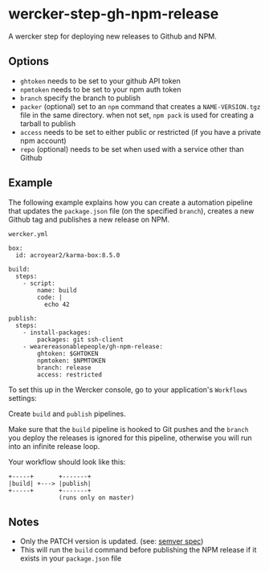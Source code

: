 # wercker-step-gh-npm-release

A wercker step for deploying new releases to Github and NPM.

## Options

* `ghtoken` needs to be set to your github API token
* `npmtoken` needs to be set to your npm auth token
* `branch` specify the branch to publish
* `packer` (optional) set to an `npm` command that creates a `NAME-VERSION.tgz` file in the same directory. when not set, `npm pack` is used for creating a tarball to publish
* `access` needs to be set to either public or restricted (if you have a private npm account)
* `repo` (optional) needs to be set when used with a service other than Github

## Example

The following example explains how you can create a automation pipeline that updates the `package.json` file (on the specified `branch`), creates a new Github tag and publishes a new release on NPM.

`wercker.yml`

```
box:
  id: acroyear2/karma-box:8.5.0

build:
  steps:
    - script:
        name: build
        code: |
          echo 42

publish:
  steps:
    - install-packages:
        packages: git ssh-client
    - wearereasonablepeople/gh-npm-release:
        ghtoken: $GHTOKEN
        npmtoken: $NPMTOKEN
        branch: release
        access: restricted
```

To set this up in the Wercker console, go to your application's `Workflows` settings:

Create `build` and `publish` pipelines.

Make sure that the `build` pipeline is hooked to Git pushes and the `branch` you deploy the releases is ignored for this pipeline, otherwise you will run into an infinite release loop.

Your workflow should look like this:

```
+-----+       +-------+
|build| +---> |publish|
+-----+       +-------+
              (runs only on master)
```

## Notes

* Only the PATCH version is updated. (see: [semver spec](https://semver.org/))
* This will run the `build` command before publishing the NPM release if it exists in your `package.json` file
